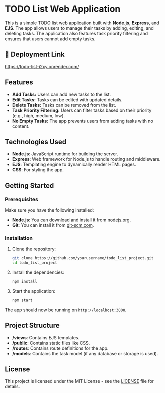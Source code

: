 # TODO List Web Application

This is a simple TODO list web application built with **Node.js**, **Express**, and **EJS**. The app allows users to manage their tasks by adding, editing, and deleting tasks. The application also features task priority filtering and ensures that users cannot add empty tasks.

## 🚀 Deployment Link
https://todo-list-i2xy.onrender.com/

## Features
- **Add Tasks:** Users can add new tasks to the list.
- **Edit Tasks:** Tasks can be edited with updated details.
- **Delete Tasks:** Tasks can be removed from the list.
- **Task Priority Filtering:** Users can filter tasks based on their priority (e.g., high, medium, low).
- **No Empty Tasks:** The app prevents users from adding tasks with no content.

## Technologies Used
- **Node.js**: JavaScript runtime for building the server.
- **Express**: Web framework for Node.js to handle routing and middleware.
- **EJS**: Templating engine to dynamically render HTML pages.
- **CSS**: For styling the app.

## Getting Started

### Prerequisites
Make sure you have the following installed:
- **Node.js**: You can download and install it from [nodejs.org](https://nodejs.org/).
- **Git**: You can install it from [git-scm.com](https://git-scm.com/).

### Installation
1. Clone the repository:
    ```bash
    git clone https://github.com/yourusername/todo_list_project.git
    cd todo_list_project
    ```

2. Install the dependencies:
    ```bash
    npm install
    ```

3. Start the application:
    ```bash
    npm start
    ```

The app should now be running on `http://localhost:3000`.

## Project Structure
- **/views**: Contains EJS templates.
- **/public**: Contains static files like CSS.
- **/routes**: Contains route definitions for the app.
- **/models**: Contains the task model (if any database or storage is used).

## License
This project is licensed under the MIT License - see the [LICENSE](LICENSE) file for details.


